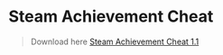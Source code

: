 # Steam Achievement Cheat
> Download here
[Steam Achievement Cheat 1.1](https://github.com/Faslanerr/SteamBasarimHilesi/files/9293724/Steam.Basarim.Hilesi.1.1.zip)
